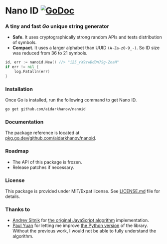 # Nano ID [![GoDoc](https://godoc.org/github.com/aidarkhanov/nanoid?status.svg)](https://pkg.go.dev/github.com/aidarkhanov/nanoid)

### A tiny and fast _Go_ unique string generator

* __Safe__. It uses cryptographically strong random APIs and tests distribution of symbols.
* __Compact__. It uses a larger alphabet than UUID `(A-Za-z0-9_-)`. So ID size was reduced from 36 to 21 symbols.

```go
id, err := nanoid.New() //> "i25_rX9zwDdDn7Sg-ZoaH"
if err != nil {
    log.Fatalln(err)
}
```

### Installation

Once Go is installed, run the following command to get Nano ID.

```sh
go get github.com/aidarkhanov/nanoid
```

### Documentation

The package reference is located at [pkg.go.dev/github.com/aidarkhanov/nanoid](https://pkg.go.dev/github.com/aidarkhanov/nanoid).

### Roadmap

* The API of this package is frozen.
* Release patches if necessary.

### License

This package is provided under MIT/Expat license. See [LICENSE.md](https://raw.githubusercontent.com/aidarkhanov/nanoid/master/LICENSE) file for details.

### Thanks to

* [Andrey Sitnik](https://github.com/ai) for [the original JavaScript algorithm](https://github.com/ai/nanoid) implementation.
* [Paul Yuan](https://github.com/puyuan) for letting me improve [the Python version](https://github.com/puyuan/py-nanoid) of the library. Without the previous work, I would not be able to fully understand the algorithm.
